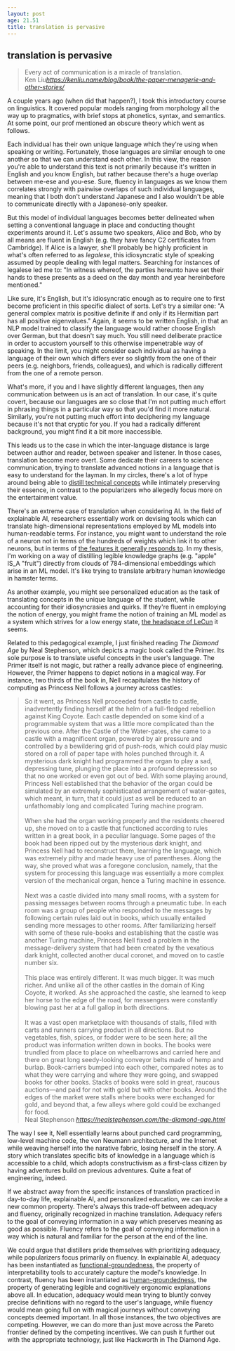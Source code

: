 ```yaml
---
layout: post
age: 21.51
title: translation is pervasive
---
```


## translation is pervasive

<div class="top-pad"><blockquote class="quoteback" darkmode="" data-title="The Paper Menagerie" data-author="Ken Liu" cite="https://kenliu.name/blog/book/the-paper-menagerie-and-other-stories/">
Every act of communication is a miracle of translation.
<footer>Ken Liu<cite><a href="https://kenliu.name/blog/book/the-paper-menagerie-and-other-stories/">https://kenliu.name/blog/book/the-paper-menagerie-and-other-stories/</a></cite></footer>
</blockquote><script note="" src="https://cdn.jsdelivr.net/gh/Blogger-Peer-Review/quotebacks@1/quoteback.js"></script></div>

A couple years ago (when did that happen?), I took this introductory course on linguistics. It covered popular models ranging from morphology all the way up to pragmatics, with brief stops at phonetics, syntax, and semantics. At some point, our prof mentioned an obscure theory which went as follows.

Each individual has their own unique language which they're using when speaking or writing. Fortunately, those languages are similar enough to one another so that we can understand each other. In this view, the reason you're able to understand this text is not primarily because it's written in English and you know English, but rather because there's a huge overlap between me-ese and you-ese. Sure, fluency in languages as we know them correlates strongly with pairwise overlaps of such individual languages, meaning that I both don't understand Japanese and I also wouldn't be able to communicate directly with a Japanese-only speaker.

But this model of individual languages becomes better delineated when setting a conventional language in place and conducting thought experiments around it. Let's assume two speakers, Alice and Bob, who by all means are fluent in English (e.g. they have fancy C2 certificates from Cambridge). If Alice is a lawyer, she'll probably be highly proficient in what's often referred to as _legalese_, this idiosyncratic style of speaking assumed by people dealing with legal matters. Searching for instances of legalese led me to: "In witness whereof, the parties hereunto have set their hands to these presents as a deed on the day month and year hereinbefore mentioned."

Like sure, it's English, but it's idiosyncratic enough as to require one to first become proficient in this specific dialect of sorts. Let's try a similar one: "A general complex matrix is positive definite if and only if its Hermitian part has all positive eigenvalues." Again, it seems to be written English, in that an NLP model trained to classify the language would rather choose English over German, but that doesn't say much. You still need deliberate practice in order to accustom yourself to this otherwise impenetrable way of speaking. In the limit, you might consider each individual as having a language of their own which differs ever so slightly from the one of their peers (e.g. neighbors, friends, colleagues), and which is radically different from the one of a remote person.

What's more, if you and I have slightly different languages, then any communication between us is an act of translation. In our case, it's quite covert, because our languages are so close that I'm not putting much effort in phrasing things in a particular way so that you'd find it more natural. Similarly, you're not putting much effort into deciphering my language because it's not that cryptic for you. If you had a radically different background, you might find it a bit more inaccessible.

This leads us to the case in which the inter-language distance is large between author and reader, between speaker and listener. In those cases, translation become more overt. Some dedicate their careers to science communication, trying to translate advanced notions in a language that is easy to understand for the layman. In my circles, there's a lot of hype around being able to [distill technical concepts](https://www.lesswrong.com/posts/zo9zKcz47JxDErFzQ/call-for-distillers) while intimately preserving their essence, in contrast to the popularizers who allegedly focus more on the entertainment value.

There's an extreme case of translation when considering AI. In the field of explainable AI, researchers essentially work on devising tools which can translate high-dimensional representations employed by ML models into human-readable terms. For instance, you might want to understand the role of a neuron not in terms of the hundreds of weights which link it to other neurons, but in terms of [the features it generally responds to](https://distill.pub/2021/multimodal-neurons/). In my thesis, I'm working on a way of distilling legible knowledge graphs (e.g. "apple" IS_A "fruit") directly from clouds of 784-dimensional embeddings which arise in an ML model. It's like trying to translate arbitrary human knowledge in hamster terms.

As another example, you might see personalized education as the task of translating concepts in the unique language of the student, while accounting for their idiosyncrasies and quirks. If they're fluent in employing the notion of energy, you might frame the notion of training an ML model as a system which strives for a low energy state, [the headspace of LeCun](https://ai.facebook.com/blog/self-supervised-learning-the-dark-matter-of-intelligence/) it seems.

Related to this pedagogical example, I just finished reading _The Diamond Age_ by Neal Stephenson, which depicts a magic book called the Primer. Its sole purpose is to translate useful concepts in the user's language. The Primer itself is not magic, but rather a really advance piece of engineering. However, the Primer happens to depict notions in a magical way. For instance, two thirds of the book in, Nell recapitulates the history of computing as Princess Nell follows a journey across castles:

<div class="top-pad"><blockquote class="quoteback" darkmode="" data-title="The Diamond Age" data-author="Neal Stephenson" cite="https://nealstephenson.com/the-diamond-age.html">
<div><div><span>So it went, as Princess Nell proceeded from castle to castle, inadvertently finding herself at the helm of a full-fledged rebellion against King Coyote. Each castle depended on some kind of a programmable system that was a little more complicated than the previous one. After the Castle of the Water-gates, she came to a castle with a magnificent organ, powered by air pressure and controlled by a bewildering grid of push-rods, which could play music stored on a roll of paper tape with holes punched through it. A mysterious dark knight had programmed the organ to play a sad, depressing tune, plunging the place into a profound depression so that no one worked or even got out of bed. With some playing around, Princess Nell established that the behavior of the organ could be simulated by an extremely sophisticated arrangement of water-gates, which meant, in turn, that it could just as well be reduced to an unfathomably long and complicated Turing machine program.</span></div><br><div><span>When she had the organ working properly and the residents cheered up, she moved on to a castle that functioned according to rules written in a great book, in a peculiar language. Some pages of the book had been ripped out by the mysterious dark knight, and Princess Nell had to reconstruct them, learning the language, which was extremely pithy and made heavy use of parentheses. Along the way, she proved what was a foregone conclusion, namely, that the system for processing this language was essentially a more complex version of the mechanical organ, hence a Turing machine in essence.</span></div><br><div><span>Next was a castle divided into many small rooms, with a system for passing messages between rooms through a pneumatic tube. In each room was a group of people who responded to the messages by following certain rules laid out in books, which usually entailed sending more messages to other rooms. After familiarizing herself with some of these rule-books and establishing that the castle was another Turing machine, Princess Nell fixed a problem in the message-delivery system that had been created by the vexatious dark knight, collected another ducal coronet, and moved on to castle number six.</span></div><br><div><span>This place was entirely different. It was much bigger. It was much richer. And unlike all of the other castles in the domain of King Coyote, it worked. As she approached the castle, she learned to keep her horse to the edge of the road, for messengers were constantly blowing past her at a full gallop in both directions.</span></div><br><div><span>It was a vast open marketplace with thousands of stalls, filled with carts and runners carrying product in all directions. But no vegetables, fish, spices, or fodder were to be seen here; all the product was information written down in books. The books were trundled from place to place on wheelbarrows and carried here and there on great long seedy-looking conveyor belts made of hemp and burlap. Book-carriers bumped into each other, compared notes as to what they were carrying and where they were going, and swapped books for other books. Stacks of books were sold in great, raucous auctions—and paid for not with gold but with other books. Around the edges of the market were stalls where books were exchanged for gold, and beyond that, a few alleys where gold could be exchanged for food.</span></div></div>
<footer>Neal Stephenson<cite> <a href="https://nealstephenson.com/the-diamond-age.html">https://nealstephenson.com/the-diamond-age.html</a></cite></footer>
</blockquote><script note="" src="https://cdn.jsdelivr.net/gh/Blogger-Peer-Review/quotebacks@1/quoteback.js"></script></div>

The way I see it, Nell essentially learns about punched card programming, low-level machine code, the von Neumann architecture, and the Internet while weaving herself into the narative fabric, losing herself in the story. A story which translates specific bits of knowledge in a language which is accessible to a child, which adopts constructivism as a first-class citizen by having adventures build on previous adventures. Quite a feat of engineering, indeed.

If we abstract away from the specific instances of translation practiced in day-to-day life, explainable AI, and personalized education, we can invoke a new common property. There's always this trade-off between adequacy and fluency, originally recognized in machine translation. Adequacy refers to the goal of conveying information in a way which preserves meaning as good as possible. Fluency refers to the goal of conveying information in a way which is natural and familiar for the person at the end of the line.

We could argue that distillers pride themselves with prioritizing adequacy, while popularizers focus primarily on fluency. In explainable AI, adequacy has been instantiated as [functional-groundedness](https://arxiv.org/abs/2108.04840), the property of interpretability tools to accurately capture the model's knowledge. In contrast, fluency has been instantiated as [human-groundedness](https://arxiv.org/abs/2108.04840), the property of generating legible and cognitively ergonomic explanations above all. In education, adequacy would mean trying to bluntly convey precise definitions with no regard to the user's language, while fluency would mean going full on with magical journeys without conveying concepts deemed important. In all those instances, the two objectives are competing. However, we can do more than just move across the Pareto frontier defined by the competing incentives. We can push it further out with the appropriate technology, just like Hackworth in The Diamond Age.
